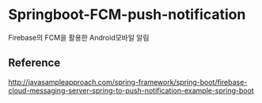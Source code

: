 # Springboot-FCM-push-notification
Firebase의 FCM을 활용한 Android모바일 알림

## Reference
http://javasampleapproach.com/spring-framework/spring-boot/firebase-cloud-messaging-server-spring-to-push-notification-example-spring-boot
